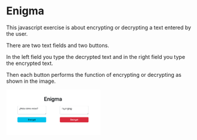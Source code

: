 # Enigma

This javascript exercise is about encrypting or decrypting a text entered by the user.

There are two text fields and two buttons. 

In the left field you type the decrypted text and in the right field you type the encrypted text.

Then each button performs the function of encrypting or decrypting as shown in the image.

<img src="images/page-img.png" width="50%">
